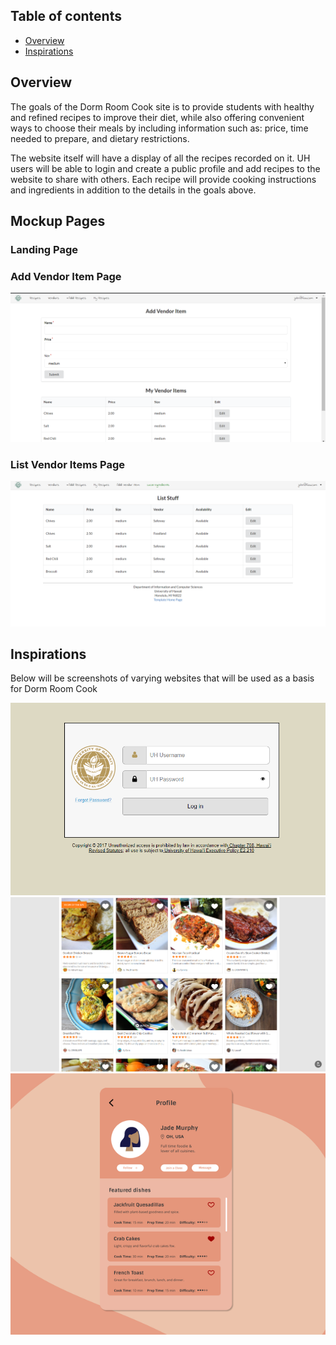 ## Table of contents

* [Overview](#overview)
* [Inspirations](#Inspirations)

## Overview

The goals of the Dorm Room Cook site is to provide students with healthy and refined recipes to improve their diet, while also offering convenient ways to choose their meals by including information such as: price, time needed to prepare, and dietary restrictions. 

The website itself will have a display of all the recipes recorded on it. UH users will be able to login and create a public profile and add recipes to the website to share with others. Each recipe will provide cooking instructions and ingredients in addition to the details in the goals above. 

## Mockup Pages
### Landing Page

### Add Vendor Item Page
<img src="images/addvendoritem.PNG"/>

### List Vendor Items Page
<img src="images/listitems.PNG"/>

## Inspirations
Below will be screenshots of varying websites that will be used as a basis for Dorm Room Cook

<img src="images/login.png"/>

<img src="images/recipes.png"/>

<img src="images/profile.png"/>
